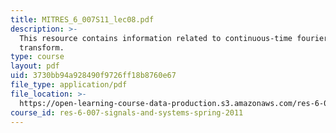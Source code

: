 ```yaml
---
title: MITRES_6_007S11_lec08.pdf
description: >-
  This resource contains information related to continuous-time fourier
  transform.
type: course
layout: pdf
uid: 3730bb94a928490f9726ff18b8760e67
file_type: application/pdf
file_location: >-
  https://open-learning-course-data-production.s3.amazonaws.com/res-6-007-signals-and-systems-spring-2011/3730bb94a928490f9726ff18b8760e67_MITRES_6_007S11_lec08.pdf
course_id: res-6-007-signals-and-systems-spring-2011
---
```

